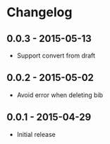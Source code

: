 # Changelog

## 0.0.3 - 2015-05-13
- Support convert from draft

## 0.0.2 - 2015-05-02
- Avoid error when deleting bib

## 0.0.1 - 2015-04-29
- Initial release
